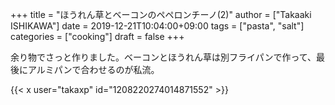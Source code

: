 +++
title = "ほうれん草とベーコンのペペロンチーノ(2)"
author = ["Takaaki ISHIKAWA"]
date = 2019-12-21T10:04:00+09:00
tags = ["pasta", "salt"]
categories = ["cooking"]
draft = false
+++

余り物でさっと作りました。ベーコンとほうれん草は別フライパンで作って、最後にアルミパンで合わせるのが私流。  

{{< x user="takaxp" id="1208220274014871552" >}}
